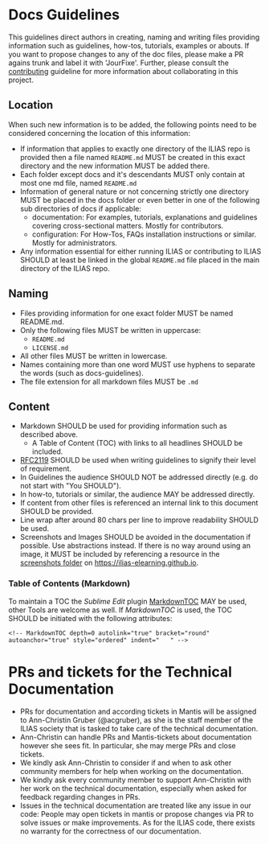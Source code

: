 # Docs Guidelines

This guidelines direct authors in creating, naming and writing files providing
information such as guidelines, how-tos, tutorials, examples or abouts. If you
want to propose changes to any of the doc files, please make a PR agains trunk
and label it with 'JourFixe'. Further, please consult the
[contributing](contributing.md) guideline for more information about
collaborating in this project.

## Location

When such new information is to be added, the following points need to be
considered concerning the location of this information:

* If information that applies to exactly one directory of the ILIAS repo is
provided then a file named `README.md` MUST be created in this exact directory
and the new information MUST be added there.
* Each folder except docs and it's descendants MUST only contain at most one md
file, named `README.md`
* Information of general nature or not concerning strictly one directory MUST be
placed in the docs folder or even better in one of the following sub directories
of docs if applicable:
  * documentation: For examples, tutorials, explanations and guidelines covering
  cross-sectional matters. Mostly for contributors.
  * configuration: For How-Tos, FAQs installation instructions or similar.
  Mostly for administrators.
* Any information essential for either running ILIAS or contributing to ILIAS
SHOULD at least be linked in the global `README.md` file placed in the main
directory of the ILIAS repo.

## Naming

* Files providing information for one exact folder MUST be named README.md.
* Only the following files MUST be written in uppercase:
  * `README.md`
  * `LICENSE.md`
* All other files MUST be written in lowercase.
* Names containing more than one word MUST use hyphens to separate the words
(such as docs-guidelines).
* The file extension for all markdown files MUST be `.md`

## Content

* Markdown SHOULD be used for providing information such as described above.
  * A Table of Content (TOC) with links to all headlines SHOULD be included.
* [RFC2119](https://www.ietf.org/rfc/rfc2119.txt) SHOULD be used when writing
guidelines to signify their level of requirement.
* In Guidelines the audience SHOULD NOT be addressed directly (e.g. do not start
with "You SHOULD").
* In how-to, tutorials or similar, the audience MAY be addressed directly.
* If content from other files is referenced an internal link to this document
SHOULD be provided.
* Line wrap after around 80 chars per line to improve readability SHOULD be used.
* Screenshots and Images SHOULD be avoided in the documentation if possible. Use
abstractions instead. If there is no way around using an image, it MUST be included
by referencing a resource in the [screenshots folder](https://ilias-elearning.github.io/screenshots)
on https://ilias-elearning.github.io.


### Table of Contents (Markdown)

To maintain a TOC the *Sublime Edit* plugin
[MarkdownTOC](https://packagecontrol.io/packages/MarkdownTOC) MAY be used, other
Tools are welcome as well. If *MarkdownTOC* is used, the TOC SHOULD be initiated
with the following attributes:

```
<!-- MarkdownTOC depth=0 autolink="true" bracket="round" autoanchor="true" style="ordered" indent="   " -->
```

# PRs and tickets for the Technical Documentation

* PRs for documentation and according tickets in Mantis will be assigned to Ann-Christin
  Gruber (@acgruber), as she is the staff member of the ILIAS society that is tasked
  to take care of the technical documentation.
* Ann-Christin can handle PRs and Mantis-tickets about documentation however she sees
  fit. In particular, she may merge PRs and close tickets.
* We kindly ask Ann-Christin to consider if and when to ask other community members
  for help when working on the documentation.
* We kindly ask every community member to support Ann-Christin with her work on the
  technical documentation, especially when asked for feedback regarding changes in
  PRs.
* Issues in the technical documentation are treated like any issue in our code:
  People may open tickets in mantis or propose changes via PR to solve issues or make
  improvements. As for the ILIAS code, there exists no warranty for the correctness
  of our documentation.
